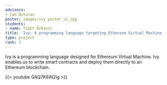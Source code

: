 ```yaml
---
advisors:
- Can Özturan
poster: images/ivy_poster_v1.jpg
students:
- name: Yiğit Özkavcı
title: 'Ivy: A programming language targeting Ethereum Virtual Machine'
type: project
rank: 2
---
```


Ivy is a programming language designed for Ethereum Virtual Machine. Ivy enables us to write smart contracts and deploy them directly to an Ethereum blockchain.


{{< youtube GAQ7K6iN2ig >}}